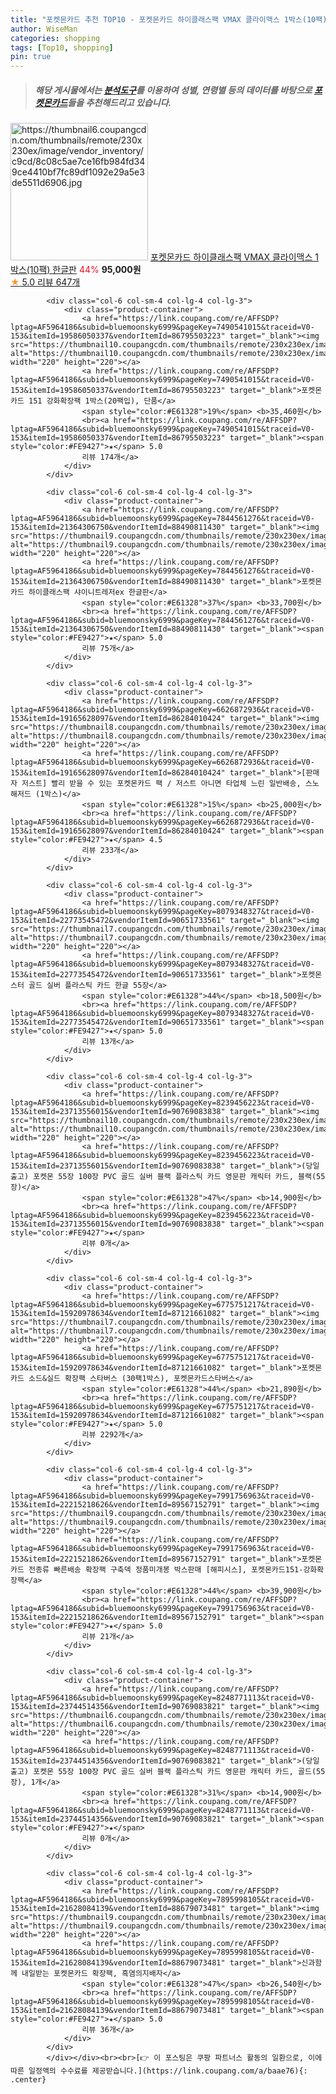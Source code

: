 ```yaml
---
title: "포켓몬카드 추천 TOP10 - 포켓몬카드 하이클래스팩 VMAX 클라이맥스 1박스(10팩) 한글판"
author: WiseMan
categories: shopping
tags: [Top10, shopping]
pin: true
---
```


> ##### 해당 게시물에서는 [**분석도구**](https://itemscout.io/)를 이용하여 **성별**, **연령별** 등의 데이터를 바탕으로 [**포켓몬카드**](https://link.coupang.com/a/baae76)들을 추천해드리고 있습니다.
<div class="container"><div class="row">
            <div class="col-6 col-sm-4 col-lg-4 col-lg-3">
                <div class="product-container">
                    <a href="https://link.coupang.com/re/AFFSDP?lptag=AF5964186&subid=bluemoonsky6999&pageKey=6460376046&traceid=V0-153&itemId=14058045195&vendorItemId=89440179462" target="_blank"><img src="https://thumbnail6.coupangcdn.com/thumbnails/remote/230x230ex/image/vendor_inventory/c9cd/8c08c5ae7ce16fb984fd349ce4410bf7fc89df1092e29a5e3de5511d6906.jpg" alt="https://thumbnail6.coupangcdn.com/thumbnails/remote/230x230ex/image/vendor_inventory/c9cd/8c08c5ae7ce16fb984fd349ce4410bf7fc89df1092e29a5e3de5511d6906.jpg" width="220" height="220"></a>
                    <a href="https://link.coupang.com/re/AFFSDP?lptag=AF5964186&subid=bluemoonsky6999&pageKey=6460376046&traceid=V0-153&itemId=14058045195&vendorItemId=89440179462" target="_blank">포켓몬카드 하이클래스팩 VMAX 클라이맥스 1박스(10팩) 한글판</a>
                    <span style="color:#E61328">44%</span> <b>95,000원</b>
                    <br><a href="https://link.coupang.com/re/AFFSDP?lptag=AF5964186&subid=bluemoonsky6999&pageKey=6460376046&traceid=V0-153&itemId=14058045195&vendorItemId=89440179462" target="_blank"><span style="color:#FE9427">★</span> 5.0
                    리뷰 647개</a>
                </div>
            </div>
            
            <div class="col-6 col-sm-4 col-lg-4 col-lg-3">
                <div class="product-container">
                    <a href="https://link.coupang.com/re/AFFSDP?lptag=AF5964186&subid=bluemoonsky6999&pageKey=7490541015&traceid=V0-153&itemId=19586050337&vendorItemId=86795503223" target="_blank"><img src="https://thumbnail10.coupangcdn.com/thumbnails/remote/230x230ex/image/vendor_inventory/9929/52782e4cf28ea422c2cfd7c1ae7f4da442c77925e0beaeb0180f789858e0.jpg" alt="https://thumbnail10.coupangcdn.com/thumbnails/remote/230x230ex/image/vendor_inventory/9929/52782e4cf28ea422c2cfd7c1ae7f4da442c77925e0beaeb0180f789858e0.jpg" width="220" height="220"></a>
                    <a href="https://link.coupang.com/re/AFFSDP?lptag=AF5964186&subid=bluemoonsky6999&pageKey=7490541015&traceid=V0-153&itemId=19586050337&vendorItemId=86795503223" target="_blank">포켓몬카드 151 강화확장팩 1박스(20팩입), 단품</a>
                    <span style="color:#E61328">19%</span> <b>35,460원</b>
                    <br><a href="https://link.coupang.com/re/AFFSDP?lptag=AF5964186&subid=bluemoonsky6999&pageKey=7490541015&traceid=V0-153&itemId=19586050337&vendorItemId=86795503223" target="_blank"><span style="color:#FE9427">★</span> 5.0
                    리뷰 174개</a>
                </div>
            </div>
            
            <div class="col-6 col-sm-4 col-lg-4 col-lg-3">
                <div class="product-container">
                    <a href="https://link.coupang.com/re/AFFSDP?lptag=AF5964186&subid=bluemoonsky6999&pageKey=7844561276&traceid=V0-153&itemId=21364306750&vendorItemId=88490811430" target="_blank"><img src="https://thumbnail9.coupangcdn.com/thumbnails/remote/230x230ex/image/vendor_inventory/862a/4423d19406c7d8fbe7fe39e0c8a99742bc4e985adc03508e3f9ebf5439fb.jpg" alt="https://thumbnail9.coupangcdn.com/thumbnails/remote/230x230ex/image/vendor_inventory/862a/4423d19406c7d8fbe7fe39e0c8a99742bc4e985adc03508e3f9ebf5439fb.jpg" width="220" height="220"></a>
                    <a href="https://link.coupang.com/re/AFFSDP?lptag=AF5964186&subid=bluemoonsky6999&pageKey=7844561276&traceid=V0-153&itemId=21364306750&vendorItemId=88490811430" target="_blank">포켓몬카드 하이클래스팩 샤이니트레저ex 한글판</a>
                    <span style="color:#E61328">37%</span> <b>33,700원</b>
                    <br><a href="https://link.coupang.com/re/AFFSDP?lptag=AF5964186&subid=bluemoonsky6999&pageKey=7844561276&traceid=V0-153&itemId=21364306750&vendorItemId=88490811430" target="_blank"><span style="color:#FE9427">★</span> 5.0
                    리뷰 75개</a>
                </div>
            </div>
            
            <div class="col-6 col-sm-4 col-lg-4 col-lg-3">
                <div class="product-container">
                    <a href="https://link.coupang.com/re/AFFSDP?lptag=AF5964186&subid=bluemoonsky6999&pageKey=6626872936&traceid=V0-153&itemId=19165628097&vendorItemId=86284010424" target="_blank"><img src="https://thumbnail8.coupangcdn.com/thumbnails/remote/230x230ex/image/vendor_inventory/5cbb/f80cb897faef2a2f92f0ecc0385644472bcf7fb3fc056652869257c5f19b.png" alt="https://thumbnail8.coupangcdn.com/thumbnails/remote/230x230ex/image/vendor_inventory/5cbb/f80cb897faef2a2f92f0ecc0385644472bcf7fb3fc056652869257c5f19b.png" width="220" height="220"></a>
                    <a href="https://link.coupang.com/re/AFFSDP?lptag=AF5964186&subid=bluemoonsky6999&pageKey=6626872936&traceid=V0-153&itemId=19165628097&vendorItemId=86284010424" target="_blank">[판매자 저스트] 빨리 받을 수 있는 포켓몬카드 팩 / 저스트 아니면 타업체 느린 일반배송, 스노해저드 (1박스)</a>
                    <span style="color:#E61328">15%</span> <b>25,000원</b>
                    <br><a href="https://link.coupang.com/re/AFFSDP?lptag=AF5964186&subid=bluemoonsky6999&pageKey=6626872936&traceid=V0-153&itemId=19165628097&vendorItemId=86284010424" target="_blank"><span style="color:#FE9427">★</span> 4.5
                    리뷰 233개</a>
                </div>
            </div>
            
            <div class="col-6 col-sm-4 col-lg-4 col-lg-3">
                <div class="product-container">
                    <a href="https://link.coupang.com/re/AFFSDP?lptag=AF5964186&subid=bluemoonsky6999&pageKey=8079348327&traceid=V0-153&itemId=22773545472&vendorItemId=90651733561" target="_blank"><img src="https://thumbnail7.coupangcdn.com/thumbnails/remote/230x230ex/image/vendor_inventory/0892/4aa024fc749ca2aec3742cf8e42f0ad461b3383674838ab003e046194483.png" alt="https://thumbnail7.coupangcdn.com/thumbnails/remote/230x230ex/image/vendor_inventory/0892/4aa024fc749ca2aec3742cf8e42f0ad461b3383674838ab003e046194483.png" width="220" height="220"></a>
                    <a href="https://link.coupang.com/re/AFFSDP?lptag=AF5964186&subid=bluemoonsky6999&pageKey=8079348327&traceid=V0-153&itemId=22773545472&vendorItemId=90651733561" target="_blank">포켓몬스터 골드 실버 플라스틱 카드 한글 55장</a>
                    <span style="color:#E61328">44%</span> <b>18,500원</b>
                    <br><a href="https://link.coupang.com/re/AFFSDP?lptag=AF5964186&subid=bluemoonsky6999&pageKey=8079348327&traceid=V0-153&itemId=22773545472&vendorItemId=90651733561" target="_blank"><span style="color:#FE9427">★</span> 5.0
                    리뷰 13개</a>
                </div>
            </div>
            
            <div class="col-6 col-sm-4 col-lg-4 col-lg-3">
                <div class="product-container">
                    <a href="https://link.coupang.com/re/AFFSDP?lptag=AF5964186&subid=bluemoonsky6999&pageKey=8239456223&traceid=V0-153&itemId=23713556015&vendorItemId=90769083838" target="_blank"><img src="https://thumbnail10.coupangcdn.com/thumbnails/remote/230x230ex/image/vendor_inventory/d863/af4543708f2fc543d91c1670079d100b45623c576506f8b5c4f06664025c.jpg" alt="https://thumbnail10.coupangcdn.com/thumbnails/remote/230x230ex/image/vendor_inventory/d863/af4543708f2fc543d91c1670079d100b45623c576506f8b5c4f06664025c.jpg" width="220" height="220"></a>
                    <a href="https://link.coupang.com/re/AFFSDP?lptag=AF5964186&subid=bluemoonsky6999&pageKey=8239456223&traceid=V0-153&itemId=23713556015&vendorItemId=90769083838" target="_blank">(당일출고) 포켓몬 55장 100장 PVC 골드 실버 블랙 플라스틱 카드 영문판 캐릭터 카드, 블랙(55장)</a>
                    <span style="color:#E61328">47%</span> <b>14,900원</b>
                    <br><a href="https://link.coupang.com/re/AFFSDP?lptag=AF5964186&subid=bluemoonsky6999&pageKey=8239456223&traceid=V0-153&itemId=23713556015&vendorItemId=90769083838" target="_blank"><span style="color:#FE9427">★</span> 
                    리뷰 0개</a>
                </div>
            </div>
            
            <div class="col-6 col-sm-4 col-lg-4 col-lg-3">
                <div class="product-container">
                    <a href="https://link.coupang.com/re/AFFSDP?lptag=AF5964186&subid=bluemoonsky6999&pageKey=6775751217&traceid=V0-153&itemId=15920978634&vendorItemId=87121661082" target="_blank"><img src="https://thumbnail7.coupangcdn.com/thumbnails/remote/230x230ex/image/vendor_inventory/48b4/ef56d1d6f3c522e5273347210936d64da262c3912768d608c8213a260dcb.jpg" alt="https://thumbnail7.coupangcdn.com/thumbnails/remote/230x230ex/image/vendor_inventory/48b4/ef56d1d6f3c522e5273347210936d64da262c3912768d608c8213a260dcb.jpg" width="220" height="220"></a>
                    <a href="https://link.coupang.com/re/AFFSDP?lptag=AF5964186&subid=bluemoonsky6999&pageKey=6775751217&traceid=V0-153&itemId=15920978634&vendorItemId=87121661082" target="_blank">포켓몬카드 소드&실드 확장팩 스타버스 (30팩1박스), 포켓몬카드스타버스</a>
                    <span style="color:#E61328">44%</span> <b>21,890원</b>
                    <br><a href="https://link.coupang.com/re/AFFSDP?lptag=AF5964186&subid=bluemoonsky6999&pageKey=6775751217&traceid=V0-153&itemId=15920978634&vendorItemId=87121661082" target="_blank"><span style="color:#FE9427">★</span> 5.0
                    리뷰 2292개</a>
                </div>
            </div>
            
            <div class="col-6 col-sm-4 col-lg-4 col-lg-3">
                <div class="product-container">
                    <a href="https://link.coupang.com/re/AFFSDP?lptag=AF5964186&subid=bluemoonsky6999&pageKey=7991756963&traceid=V0-153&itemId=22215218626&vendorItemId=89567152791" target="_blank"><img src="https://thumbnail9.coupangcdn.com/thumbnails/remote/230x230ex/image/vendor_inventory/7567/f6763da02404c302b184a78db21e5898a32287ceb8f5037fa940237c78cd.png" alt="https://thumbnail9.coupangcdn.com/thumbnails/remote/230x230ex/image/vendor_inventory/7567/f6763da02404c302b184a78db21e5898a32287ceb8f5037fa940237c78cd.png" width="220" height="220"></a>
                    <a href="https://link.coupang.com/re/AFFSDP?lptag=AF5964186&subid=bluemoonsky6999&pageKey=7991756963&traceid=V0-153&itemId=22215218626&vendorItemId=89567152791" target="_blank">포켓몬카드 전종류 빠른배송 확장팩 구축덱 정품미개봉 박스판매 [해피시스], 포켓몬카드151-강화확장팩</a>
                    <span style="color:#E61328">44%</span> <b>39,900원</b>
                    <br><a href="https://link.coupang.com/re/AFFSDP?lptag=AF5964186&subid=bluemoonsky6999&pageKey=7991756963&traceid=V0-153&itemId=22215218626&vendorItemId=89567152791" target="_blank"><span style="color:#FE9427">★</span> 5.0
                    리뷰 21개</a>
                </div>
            </div>
            
            <div class="col-6 col-sm-4 col-lg-4 col-lg-3">
                <div class="product-container">
                    <a href="https://link.coupang.com/re/AFFSDP?lptag=AF5964186&subid=bluemoonsky6999&pageKey=8248771113&traceid=V0-153&itemId=23744514356&vendorItemId=90769083821" target="_blank"><img src="https://thumbnail6.coupangcdn.com/thumbnails/remote/230x230ex/image/vendor_inventory/09cf/012098b6a9dcb179c2ceb3af338d7e11665f265c53e7ecb36cb70186b46a.jpg" alt="https://thumbnail6.coupangcdn.com/thumbnails/remote/230x230ex/image/vendor_inventory/09cf/012098b6a9dcb179c2ceb3af338d7e11665f265c53e7ecb36cb70186b46a.jpg" width="220" height="220"></a>
                    <a href="https://link.coupang.com/re/AFFSDP?lptag=AF5964186&subid=bluemoonsky6999&pageKey=8248771113&traceid=V0-153&itemId=23744514356&vendorItemId=90769083821" target="_blank">(당일출고) 포켓몬 55장 100장 PVC 골드 실버 블랙 플라스틱 카드 영문판 캐릭터 카드, 골드(55장), 1개</a>
                    <span style="color:#E61328">31%</span> <b>14,900원</b>
                    <br><a href="https://link.coupang.com/re/AFFSDP?lptag=AF5964186&subid=bluemoonsky6999&pageKey=8248771113&traceid=V0-153&itemId=23744514356&vendorItemId=90769083821" target="_blank"><span style="color:#FE9427">★</span> 
                    리뷰 0개</a>
                </div>
            </div>
            
            <div class="col-6 col-sm-4 col-lg-4 col-lg-3">
                <div class="product-container">
                    <a href="https://link.coupang.com/re/AFFSDP?lptag=AF5964186&subid=bluemoonsky6999&pageKey=7895998105&traceid=V0-153&itemId=21628084139&vendorItemId=88679073481" target="_blank"><img src="https://thumbnail9.coupangcdn.com/thumbnails/remote/230x230ex/image/vendor_inventory/86cc/158a49dbffc2c8a311b8db0b9c1357e0583baf251c90392dbb64c1b9a66a.png" alt="https://thumbnail9.coupangcdn.com/thumbnails/remote/230x230ex/image/vendor_inventory/86cc/158a49dbffc2c8a311b8db0b9c1357e0583baf251c90392dbb64c1b9a66a.png" width="220" height="220"></a>
                    <a href="https://link.coupang.com/re/AFFSDP?lptag=AF5964186&subid=bluemoonsky6999&pageKey=7895998105&traceid=V0-153&itemId=21628084139&vendorItemId=88679073481" target="_blank">신과함께 내일받는 포켓몬카드 확장팩, 흑염의지배자</a>
                    <span style="color:#E61328">47%</span> <b>26,540원</b>
                    <br><a href="https://link.coupang.com/re/AFFSDP?lptag=AF5964186&subid=bluemoonsky6999&pageKey=7895998105&traceid=V0-153&itemId=21628084139&vendorItemId=88679073481" target="_blank"><span style="color:#FE9427">★</span> 5.0
                    리뷰 36개</a>
                </div>
            </div>
            </div></div><br><br>[👉 이 포스팅은 쿠팡 파트너스 활동의 일환으로, 이에 따른 일정액의 수수료를 제공받습니다.](https://link.coupang.com/a/baae76){: .center}